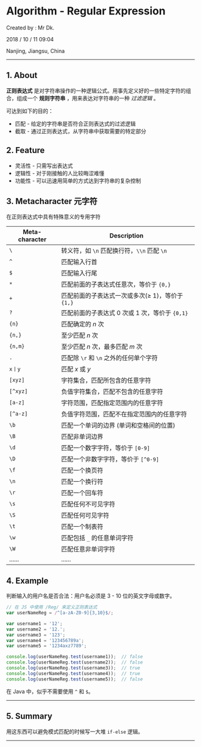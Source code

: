# Algorithm - Regular Expression

Created by : Mr Dk.

2018 / 10 / 11 09:04

Nanjing, Jiangsu, China

---

## 1. About

**正则表达式** 是对字符串操作的一种逻辑公式。用事先定义好的一些特定字符的组合，组成一个 **规则字符串** ，用来表达对字符串的一种 *过滤逻辑* 。

可达到如下的目的：

* 匹配 - 给定的字符串是否符合正则表达式的过滤逻辑
* 截取 - 通过正则表达式，从字符串中获取需要的特定部分

## 2. Feature

* 灵活性 - 只需写出表达式
* 逻辑性 - 对于刚接触的人比较晦涩难懂
* 功能性 - 可以迅速用简单的方式达到字符串的复杂控制

## 3. Metacharacter 元字符

在正则表达式中具有特殊意义的专用字符

| Meta-character | Description                                         |
| -------------- | --------------------------------------------------- |
| `\`            | 转义符，如 `\n` 匹配换行符，`\\n` 匹配 `\n`         |
| `^`            | 匹配输入行首                                        |
| `$`            | 匹配输入行尾                                        |
| `*`            | 匹配前面的子表达式任意次，等价于 `{0,}`             |
| `+`            | 匹配前面的子表达式一次或多次(≥ 1)，等价于 `{1,}` |
| `?`            | 匹配前面的子表达式 0 次或 1 次，等价于 `{0,1}`      |
| `{n}`          | 匹配确定的 *n* 次                                   |
| `{n,}`         | 至少匹配 *n* 次                                     |
| `{n,m}`        | 至少匹配 *n* 次，最多匹配 *m* 次                    |
| `.`            | 匹配除 `\r` 和 `\n` 之外的任何单个字符              |
| `x丨y`          | 匹配 *x* 或 *y*                                     |
| `[xyz]`        | 字符集合，匹配所包含的任意字符                      |
| `[^xyz]`       | 负值字符集合，匹配不包含的任意字符                  |
| `[a-z]`        | 字符范围，匹配指定范围内的任意字符                  |
| `[^a-z]`       | 负值字符范围，匹配不在指定范围内的任意字符          |
| `\b`           | 匹配一个单词的边界 (单词和空格间的位置)             |
| `\B`           | 匹配非单词边界                                      |
| `\d`           | 匹配一个数字字符，等价于 `[0-9]`                    |
| `\D`           | 匹配一个非数字字符，等价于 `[^0-9]`                 |
| `\f`           | 匹配一个换页符                                      |
| `\n`           | 匹配一个换行符                                      |
| `\r`           | 匹配一个回车符                                      |
| `\s`           | 匹配任何不可见字符                                  |
| `\S`           | 匹配任何可见字符                                    |
| `\t`           | 匹配一个制表符                                      |
| `\w`           | 匹配包括 `_` 的任意单词字符                         |
| `\W`           | 匹配任意非单词字符                                  |
| ......         | ......                                              |

## 4. Example

判断输入的用户名是否合法：用户名必须是 3 - 10 位的英文字母或数字。

```javascript
// 在 JS 中使用 /Reg/ 来定义正则表达式
var userNameReg = /^[a-zA-Z0-9]{3,10}$/;

var username1 = '12';
var username2 = '12.';
var username3 = '123';
var username4 = '123456789a';
var username5 = '1234axz7789';

console.log(userNameReg.test(username1));  // false
console.log(userNameReg.test(username2));  // false
console.log(userNameReg.test(username3));  // true
console.log(userNameReg.test(username4));  // true
console.log(userNameReg.test(username5));  // false
```

在 Java 中，似乎不需要使用 `^` 和 `$`。

---

## 5. Summary

用这东西可以避免模式匹配的时候写一大堆 `if-else` 逻辑。

---

